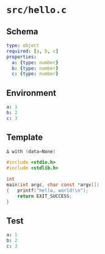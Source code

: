# `src/hello.c`

## Schema

```yaml
type: object
required: [a, b, c]
properties:
  a: {type: number}
  b: {type: number}
  c: {type: number}
```

## Environment

```yaml
a: 1
b: 2
c: 3
```

## Template

```c
Δ with (data=None)

#include <stdio.h>
#include <stdlib.h>

int
main(int argc, char const *argv[])
{   printf("hello, world!\n");
    return EXIT_SUCCESS;
}
```

## Test

```yaml
a: 1
b: 2
c: 3
```
